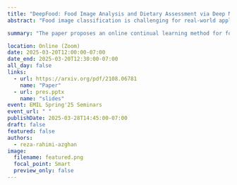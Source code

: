 ```yaml
---
title: "DeepFood: Food Image Analysis and Dietary Assessment via Deep Model"
abstract: "Food image classification is challenging for real-world applications since existing methods require static datasets for training and are not capable of learning from sequentially available new food images. Online continual learning aims to learn new classes from data stream by using each new data only once without forgetting the previously learned knowledge. However, none of the existing works target food image analysis, which is more difficult to learn incrementally due to its high intra-class variation with the unbalanced and unpredictable characteristics of future food class distribution. In this paper, we address these issues by introducing (1) a novel clustering based exemplar selection algorithm to store the most representative data belonging to each learned food for knowledge replay, and (2) an effective online learning regime using balanced training batch along with the knowledge distillation on augmented exemplars to maintain the model performance on all learned classes. Our method is evaluated on a challenging large scale food image database, Food-1K1 , by varying the number of newly added food classes. Our results show significant improvements compared with existing state-of-the-art online continual learning methods, showing great potential to achieve lifelong learning for food image classification in real world."

summary: "The paper proposes an online continual learning method for food image classification, using clustering-based exemplar selection and balanced training with knowledge distillation. It outperforms existing methods on the Food-1K dataset."

location: Online (Zoom)
date: 2025-03-20T12:00:00-07:00
date_end: 2025-03-20T12:30:00-07:00
all_day: false
links:
  - url: https://arxiv.org/pdf/2108.06781
    name: "Paper"
  - url: pres.pptx
    name: "slides"
event: EMIL Spring'25 Seminars
event_url: " "
publishDate: 2025-03-28T14:45:00-07:00
draft: false
featured: false
authors:
  - reza-rahimi-azghan
image:
  filename: featured.png
  focal_point: Smart
  preview_only: false
---
```

